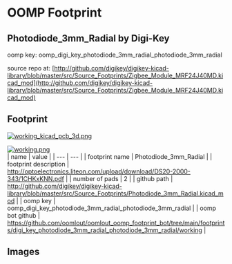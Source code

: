 # OOMP Footprint  
## Photodiode_3mm_Radial  by Digi-Key  
  
oomp key: oomp_digi_key_photodiode_3mm_radial_photodiode_3mm_radial  
  
source repo at: [http://github.com/digikey/digikey-kicad-library/blob/master/src/Source_Footprints/Zigbee_Module_MRF24J40MD.kicad_mod](http://github.com/digikey/digikey-kicad-library/blob/master/src/Source_Footprints/Zigbee_Module_MRF24J40MD.kicad_mod)  
## Footprint  
  
[![working_kicad_pcb_3d.png](working_kicad_pcb_3d_600.png)](working_kicad_pcb_3d.png)  
  
[![working.png](working_600.png)](working.png)  
| name | value | 
| --- | --- | 
| footprint name | Photodiode_3mm_Radial | 
| footprint description | http://optoelectronics.liteon.com/upload/download/DS20-2000-343/1CHKxKNN.pdf | 
| number of pads | 2 | 
| github path | http://github.com/digikey/digikey-kicad-library/blob/master/src/Source_Footprints/Photodiode_3mm_Radial.kicad_mod | 
| oomp key | oomp_digi_key_photodiode_3mm_radial_photodiode_3mm_radial | 
| oomp bot github | https://github.com/oomlout/oomlout_oomp_footprint_bot/tree/main/footprints/digi_key_photodiode_3mm_radial_photodiode_3mm_radial/working | 
## Images  
